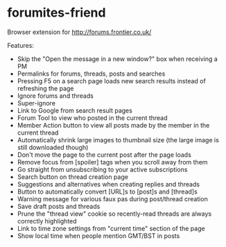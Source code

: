 forumites-friend
================

Browser extension for http://forums.frontier.co.uk/

Features:

* Skip the "Open the message in a new window?" box when receiving a PM
* Permalinks for forums, threads, posts and searches
* Pressing F5 on a search page loads new search results instead of refreshing the page
* Ignore forums and threads
* Super-ignore
* Link to Google from search result pages
* Forum Tool to view who posted in the current thread
* Member Action button to view all posts made by the member in the current thread
* Automatically shrink large images to thumbnail size (the large image is still downloaded though)
* Don't move the page to the current post after the page loads
* Remove focus from [spoiler] tags when you scroll away from them
* Go straight from unsubscribing to your active subscriptions
* Search button on thread creation page
* Suggestions and alternatives when creating replies and threads
* Button to automatically convert [URL]s to [post]s and [thread]s
* Warning message for various faux pas during post/thread creation
* Save draft posts and threads
* Prune the "thread view" cookie so recently-read threads are always correctly highlighted
* Link to time zone settings from "current time" section of the page
* Show local time when people mention GMT/BST in posts
